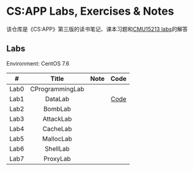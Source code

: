 # CS:APP Labs, Exercises & Notes

该仓库是《CS:APP》第三版的读书笔记、课本习题和[CMU15213 labs](http://csapp.cs.cmu.edu/3e/labs.html)的解答

## Labs

Environment: CentOS 7.6

|  #   |      Title      | Note |                             Code                             |
| :--: | :-------------: | :--: | :----------------------------------------------------------: |
| Lab0 | CProgrammingLab |      |                                                              |
| Lab1 |     DataLab     |      | [Code](https://github.com/Lei-Pei/CSAPP/blob/main/lab1-DataLab/datalab-handout/bits.c) |
| Lab2 |     BombLab     |      |                                                              |
| Lab3 |    AttackLab    |      |                                                              |
| Lab4 |    CacheLab     |      |                                                              |
| Lab5 |    MallocLab    |      |                                                              |
| Lab6 |    ShellLab     |      |                                                              |
| Lab7 |    ProxyLab     |      |                                                              |

